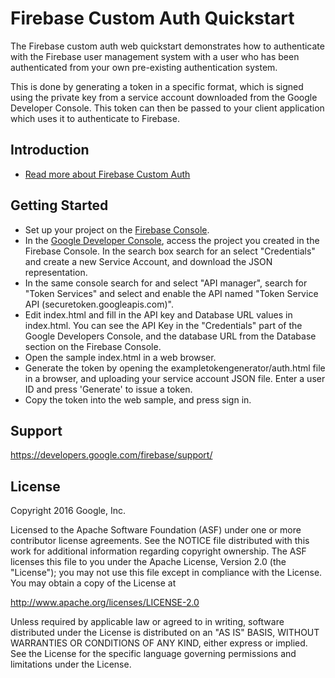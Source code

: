 Firebase Custom Auth Quickstart
=============================

The Firebase custom auth web quickstart demonstrates how to authenticate with the Firebase user management
system with a user who has been authenticated from your own pre-existing authentication system.

This is done by generating a token in a specific format, which is signed using the private key from a
service account downloaded from the Google Developer Console. This token can then be passed to your client
application which uses it to authenticate to Firebase.

Introduction
------------

- [Read more about Firebase Custom Auth](https://developers.google.com/firebase)

Getting Started
---------------

- Set up your project on the [Firebase Console](http://g.co/firebase).
- In the [Google Developer Console](https://console.developers.google.com), access the project you created in the Firebase Console. In the search box search for an select "Credentials" and create a new Service Account, and download the JSON representation.
- In the same console search for and select "API manager", search for "Token Services" and select and enable the API named "Token Service API (securetoken.googleapis.com)".
- Edit index.html and fill in the API key and Database URL values in index.html. You can see the API Key in the "Credentials" part of the Google Developers Console, and the database URL from the Database section on the Firebase Console.
- Open the sample index.html in a web browser.
- Generate the token by opening the exampletokengenerator/auth.html file in a browser, and uploading your service account JSON file. Enter a user ID and press 'Generate' to issue a token.
- Copy the token into the web sample, and press sign in.

Support
-------

https://developers.google.com/firebase/support/

License
-------

Copyright 2016 Google, Inc.

Licensed to the Apache Software Foundation (ASF) under one or more contributor
license agreements.  See the NOTICE file distributed with this work for
additional information regarding copyright ownership.  The ASF licenses this
file to you under the Apache License, Version 2.0 (the "License"); you may not
use this file except in compliance with the License.  You may obtain a copy of
the License at

  http://www.apache.org/licenses/LICENSE-2.0

Unless required by applicable law or agreed to in writing, software
distributed under the License is distributed on an "AS IS" BASIS, WITHOUT
WARRANTIES OR CONDITIONS OF ANY KIND, either express or implied.  See the
License for the specific language governing permissions and limitations under
the License.
